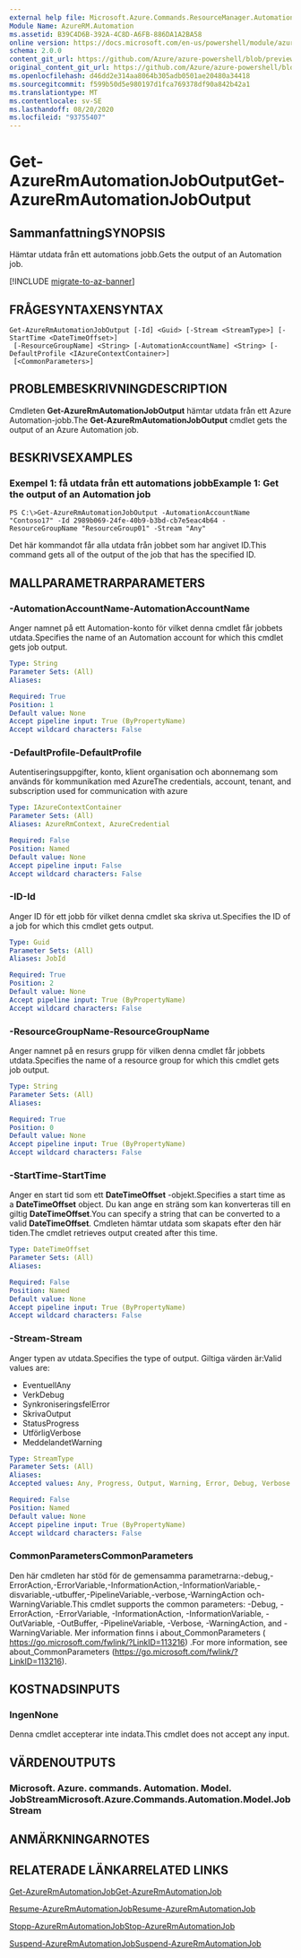 ```yaml
---
external help file: Microsoft.Azure.Commands.ResourceManager.Automation.dll-Help.xml
Module Name: AzureRM.Automation
ms.assetid: B39C4D6B-392A-4C8D-A6FB-886DA1A2BA58
online version: https://docs.microsoft.com/en-us/powershell/module/azurerm.automation/get-azurermautomationjoboutput
schema: 2.0.0
content_git_url: https://github.com/Azure/azure-powershell/blob/preview/src/ResourceManager/Automation/Commands.Automation/help/Get-AzureRMAutomationJobOutput.md
original_content_git_url: https://github.com/Azure/azure-powershell/blob/preview/src/ResourceManager/Automation/Commands.Automation/help/Get-AzureRMAutomationJobOutput.md
ms.openlocfilehash: d46dd2e314aa8064b305adb0501ae20480a34418
ms.sourcegitcommit: f599b50d5e980197d1fca769378df90a842b42a1
ms.translationtype: MT
ms.contentlocale: sv-SE
ms.lasthandoff: 08/20/2020
ms.locfileid: "93755407"
---
```

# <span data-ttu-id="28da7-101">Get-AzureRmAutomationJobOutput</span><span class="sxs-lookup"><span data-stu-id="28da7-101">Get-AzureRmAutomationJobOutput</span></span>

## <span data-ttu-id="28da7-102">Sammanfattning</span><span class="sxs-lookup"><span data-stu-id="28da7-102">SYNOPSIS</span></span>
<span data-ttu-id="28da7-103">Hämtar utdata från ett automations jobb.</span><span class="sxs-lookup"><span data-stu-id="28da7-103">Gets the output of an Automation job.</span></span>

[!INCLUDE [migrate-to-az-banner](../../includes/migrate-to-az-banner.md)]

## <span data-ttu-id="28da7-104">FRÅGESYNTAXEN</span><span class="sxs-lookup"><span data-stu-id="28da7-104">SYNTAX</span></span>

```
Get-AzureRmAutomationJobOutput [-Id] <Guid> [-Stream <StreamType>] [-StartTime <DateTimeOffset>]
 [-ResourceGroupName] <String> [-AutomationAccountName] <String> [-DefaultProfile <IAzureContextContainer>]
 [<CommonParameters>]
```

## <span data-ttu-id="28da7-105">PROBLEMBESKRIVNING</span><span class="sxs-lookup"><span data-stu-id="28da7-105">DESCRIPTION</span></span>
<span data-ttu-id="28da7-106">Cmdleten **Get-AzureRmAutomationJobOutput** hämtar utdata från ett Azure Automation-jobb.</span><span class="sxs-lookup"><span data-stu-id="28da7-106">The **Get-AzureRmAutomationJobOutput** cmdlet gets the output of an Azure Automation job.</span></span>

## <span data-ttu-id="28da7-107">BESKRIVS</span><span class="sxs-lookup"><span data-stu-id="28da7-107">EXAMPLES</span></span>

### <span data-ttu-id="28da7-108">Exempel 1: få utdata från ett automations jobb</span><span class="sxs-lookup"><span data-stu-id="28da7-108">Example 1: Get the output of an Automation job</span></span>
```
PS C:\>Get-AzureRmAutomationJobOutput -AutomationAccountName "Contoso17" -Id 2989b069-24fe-40b9-b3bd-cb7e5eac4b64 -ResourceGroupName "ResourceGroup01" -Stream "Any"
```

<span data-ttu-id="28da7-109">Det här kommandot får alla utdata från jobbet som har angivet ID.</span><span class="sxs-lookup"><span data-stu-id="28da7-109">This command gets all of the output of the job that has the specified ID.</span></span>

## <span data-ttu-id="28da7-110">MALLPARAMETRAR</span><span class="sxs-lookup"><span data-stu-id="28da7-110">PARAMETERS</span></span>

### <span data-ttu-id="28da7-111">-AutomationAccountName</span><span class="sxs-lookup"><span data-stu-id="28da7-111">-AutomationAccountName</span></span>
<span data-ttu-id="28da7-112">Anger namnet på ett Automation-konto för vilket denna cmdlet får jobbets utdata.</span><span class="sxs-lookup"><span data-stu-id="28da7-112">Specifies the name of an Automation account for which this cmdlet gets job output.</span></span>

```yaml
Type: String
Parameter Sets: (All)
Aliases: 

Required: True
Position: 1
Default value: None
Accept pipeline input: True (ByPropertyName)
Accept wildcard characters: False
```

### <span data-ttu-id="28da7-113">-DefaultProfile</span><span class="sxs-lookup"><span data-stu-id="28da7-113">-DefaultProfile</span></span>
<span data-ttu-id="28da7-114">Autentiseringsuppgifter, konto, klient organisation och abonnemang som används för kommunikation med Azure</span><span class="sxs-lookup"><span data-stu-id="28da7-114">The credentials, account, tenant, and subscription used for communication with azure</span></span>

```yaml
Type: IAzureContextContainer
Parameter Sets: (All)
Aliases: AzureRmContext, AzureCredential

Required: False
Position: Named
Default value: None
Accept pipeline input: False
Accept wildcard characters: False
```

### <span data-ttu-id="28da7-115">-ID</span><span class="sxs-lookup"><span data-stu-id="28da7-115">-Id</span></span>
<span data-ttu-id="28da7-116">Anger ID för ett jobb för vilket denna cmdlet ska skriva ut.</span><span class="sxs-lookup"><span data-stu-id="28da7-116">Specifies the ID of a job for which this cmdlet gets output.</span></span>

```yaml
Type: Guid
Parameter Sets: (All)
Aliases: JobId

Required: True
Position: 2
Default value: None
Accept pipeline input: True (ByPropertyName)
Accept wildcard characters: False
```

### <span data-ttu-id="28da7-117">-ResourceGroupName</span><span class="sxs-lookup"><span data-stu-id="28da7-117">-ResourceGroupName</span></span>
<span data-ttu-id="28da7-118">Anger namnet på en resurs grupp för vilken denna cmdlet får jobbets utdata.</span><span class="sxs-lookup"><span data-stu-id="28da7-118">Specifies the name of a resource group for which this cmdlet gets job output.</span></span>

```yaml
Type: String
Parameter Sets: (All)
Aliases: 

Required: True
Position: 0
Default value: None
Accept pipeline input: True (ByPropertyName)
Accept wildcard characters: False
```

### <span data-ttu-id="28da7-119">-StartTime</span><span class="sxs-lookup"><span data-stu-id="28da7-119">-StartTime</span></span>
<span data-ttu-id="28da7-120">Anger en start tid som ett **DateTimeOffset** -objekt.</span><span class="sxs-lookup"><span data-stu-id="28da7-120">Specifies a start time as a **DateTimeOffset** object.</span></span>
<span data-ttu-id="28da7-121">Du kan ange en sträng som kan konverteras till en giltig **DateTimeOffset**.</span><span class="sxs-lookup"><span data-stu-id="28da7-121">You can specify a string that can be converted to a valid **DateTimeOffset**.</span></span>
<span data-ttu-id="28da7-122">Cmdleten hämtar utdata som skapats efter den här tiden.</span><span class="sxs-lookup"><span data-stu-id="28da7-122">The cmdlet retrieves output created after this time.</span></span>

```yaml
Type: DateTimeOffset
Parameter Sets: (All)
Aliases: 

Required: False
Position: Named
Default value: None
Accept pipeline input: True (ByPropertyName)
Accept wildcard characters: False
```

### <span data-ttu-id="28da7-123">-Stream</span><span class="sxs-lookup"><span data-stu-id="28da7-123">-Stream</span></span>
<span data-ttu-id="28da7-124">Anger typen av utdata.</span><span class="sxs-lookup"><span data-stu-id="28da7-124">Specifies the type of output.</span></span>
<span data-ttu-id="28da7-125">Giltiga värden är:</span><span class="sxs-lookup"><span data-stu-id="28da7-125">Valid values are:</span></span> 

- <span data-ttu-id="28da7-126">Eventuell</span><span class="sxs-lookup"><span data-stu-id="28da7-126">Any</span></span>
- <span data-ttu-id="28da7-127">Verk</span><span class="sxs-lookup"><span data-stu-id="28da7-127">Debug</span></span>
- <span data-ttu-id="28da7-128">Synkroniseringsfel</span><span class="sxs-lookup"><span data-stu-id="28da7-128">Error</span></span>
- <span data-ttu-id="28da7-129">Skriva</span><span class="sxs-lookup"><span data-stu-id="28da7-129">Output</span></span>
- <span data-ttu-id="28da7-130">Status</span><span class="sxs-lookup"><span data-stu-id="28da7-130">Progress</span></span>
- <span data-ttu-id="28da7-131">Utförlig</span><span class="sxs-lookup"><span data-stu-id="28da7-131">Verbose</span></span>
- <span data-ttu-id="28da7-132">Meddelandet</span><span class="sxs-lookup"><span data-stu-id="28da7-132">Warning</span></span>

```yaml
Type: StreamType
Parameter Sets: (All)
Aliases: 
Accepted values: Any, Progress, Output, Warning, Error, Debug, Verbose

Required: False
Position: Named
Default value: None
Accept pipeline input: True (ByPropertyName)
Accept wildcard characters: False
```

### <span data-ttu-id="28da7-133">CommonParameters</span><span class="sxs-lookup"><span data-stu-id="28da7-133">CommonParameters</span></span>
<span data-ttu-id="28da7-134">Den här cmdleten har stöd för de gemensamma parametrarna:-debug,-ErrorAction,-ErrorVariable,-InformationAction,-InformationVariable,-disvariable,-utbuffer,-PipelineVariable,-verbose,-WarningAction och-WarningVariable.</span><span class="sxs-lookup"><span data-stu-id="28da7-134">This cmdlet supports the common parameters: -Debug, -ErrorAction, -ErrorVariable, -InformationAction, -InformationVariable, -OutVariable, -OutBuffer, -PipelineVariable, -Verbose, -WarningAction, and -WarningVariable.</span></span> <span data-ttu-id="28da7-135">Mer information finns i about_CommonParameters ( https://go.microsoft.com/fwlink/?LinkID=113216) .</span><span class="sxs-lookup"><span data-stu-id="28da7-135">For more information, see about_CommonParameters (https://go.microsoft.com/fwlink/?LinkID=113216).</span></span>

## <span data-ttu-id="28da7-136">KOSTNADS</span><span class="sxs-lookup"><span data-stu-id="28da7-136">INPUTS</span></span>

### <span data-ttu-id="28da7-137">Ingen</span><span class="sxs-lookup"><span data-stu-id="28da7-137">None</span></span>
<span data-ttu-id="28da7-138">Denna cmdlet accepterar inte indata.</span><span class="sxs-lookup"><span data-stu-id="28da7-138">This cmdlet does not accept any input.</span></span>

## <span data-ttu-id="28da7-139">VÄRDEN</span><span class="sxs-lookup"><span data-stu-id="28da7-139">OUTPUTS</span></span>

### <span data-ttu-id="28da7-140">Microsoft. Azure. commands. Automation. Model. JobStream</span><span class="sxs-lookup"><span data-stu-id="28da7-140">Microsoft.Azure.Commands.Automation.Model.JobStream</span></span>

## <span data-ttu-id="28da7-141">ANMÄRKNINGAR</span><span class="sxs-lookup"><span data-stu-id="28da7-141">NOTES</span></span>

## <span data-ttu-id="28da7-142">RELATERADE LÄNKAR</span><span class="sxs-lookup"><span data-stu-id="28da7-142">RELATED LINKS</span></span>

[<span data-ttu-id="28da7-143">Get-AzureRmAutomationJob</span><span class="sxs-lookup"><span data-stu-id="28da7-143">Get-AzureRmAutomationJob</span></span>](./Get-AzureRMAutomationJob.md)

[<span data-ttu-id="28da7-144">Resume-AzureRmAutomationJob</span><span class="sxs-lookup"><span data-stu-id="28da7-144">Resume-AzureRmAutomationJob</span></span>](./Resume-AzureRMAutomationJob.md)

[<span data-ttu-id="28da7-145">Stopp-AzureRmAutomationJob</span><span class="sxs-lookup"><span data-stu-id="28da7-145">Stop-AzureRmAutomationJob</span></span>](./Stop-AzureRMAutomationJob.md)

[<span data-ttu-id="28da7-146">Suspend-AzureRmAutomationJob</span><span class="sxs-lookup"><span data-stu-id="28da7-146">Suspend-AzureRmAutomationJob</span></span>](./Suspend-AzureRMAutomationJob.md)


